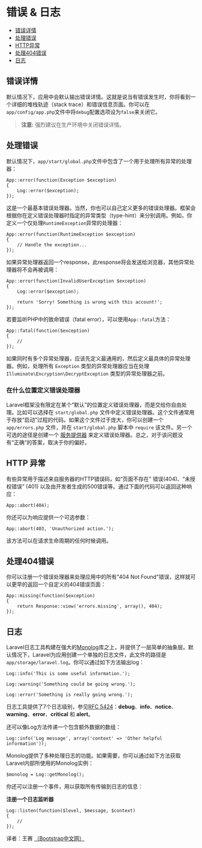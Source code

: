 # 错误 & 日志

- [错误详情](#error-detail)
- [处理错误](#handling-errors)
- [HTTP异常](#http-exceptions)
- [处理404错误](#handling-404-errors)
- [日志](#logging)

<a name="error-detail"></a>
## 错误详情

默认情况下，应用中会默认输出错误详情。这就是说当有错误发生时，你将看到一个详细的堆栈轨迹（stack trace）和错误信息页面。你可以在`app/config/app.php`文件中将`debug`配置选项设为`false`来关闭它。

> **注意:** 强烈建议在生产环境中关闭错误详情。

<a name="handling-errors"></a>
## 处理错误

默认情况下，`app/start/global.php`文件中包含了一个用于处理所有异常的处理器：

	App::error(function(Exception $exception)
	{
		Log::error($exception);
	});

这是一个最基本错误处理器。当然，你也可以自己定义更多的错误处理器。框架会根据你在定义错误处理器时指定的异常类型（type-hint）来分别调用。例如，你定义一个仅处理`RuntimeException`异常的处理器：

	App::error(function(RuntimeException $exception)
	{
		// Handle the exception...
	});

如果异常处理器返回一个response，此response将会发送给浏览器，其他异常处理器将不会再被调用：

	App::error(function(InvalidUserException $exception)
	{
		Log::error($exception);

		return 'Sorry! Something is wrong with this account!';
	});

若要监听PHP中的致命错误（fatal error），可以使用`App::fatal`方法：

	App::fatal(function($exception)
	{
		//
	});

如果同时有多个异常处理器，应该先定义最通用的，然后定义最具体的异常处理器。例如，处理所有 `Exception` 类型的异常处理器应当在处理 `Illuminate\Encryption\DecryptException` 类型的异常处理器之前。

### 在什么位置定义错误处理器

Laravel框架没有限定在某个“默认”的位置定义错误处理器，而是交给你自由处理。比如可以选择在 `start/global.php` 文件中定义错误处理器。这个文件通常用于存放“启动”过程的代码。如果这个文件过于庞大，你可以创建一个 `app/errors.php` 文件，并在 `start/global.php` 脚本中 `require` 该文件。另一个可选的途径是创建一个 [服务提供器](/docs/ioc#service-providers) 来定义错误处理器。总之，对于该问题没有“正确”的答案，取决于你的偏好。

<a name="http-exceptions"></a>
## HTTP 异常

有些异常用于描述来自服务器的HTTP错误码，如“页面不存在” 错误(404)、“未授权错误” (401) 以及由开发者生成的500错误等。通过下面的代码可以返回这种响应：

	App::abort(404);

你还可以为响应提供一个可选参数：

	App::abort(403, 'Unauthorized action.');

该方法可以在请求生命周期的任何时候调用。

<a name="handling-404-errors"></a>
## 处理404错误

你可以注册一个错误处理器来处理应用中的所有"404 Not Found"错误，这样就可以更早的返回一个自定义的404错误页面：

	App::missing(function($exception)
	{
		return Response::view('errors.missing', array(), 404);
	});

<a name="logging"></a>
## 日志

Laravel日志工具构建在强大的[Monolog](http://github.com/seldaek/monolog)库之上，并提供了一层简单的抽象层。默认情况下，Laravel为应用创建一个单独的日志文件，此文件的路径是`app/storage/laravel.log`。你可以通过如下方法输出log：

	Log::info('This is some useful information.');

	Log::warning('Something could be going wrong.');

	Log::error('Something is really going wrong.');

日志工具提供了7个日志级别，参见[RFC 5424](http://tools.ietf.org/html/rfc5424)：**debug**、**info**、**notice**、**warning**、**error**、**critical** 和 **alert**。

还可以像Log方法传递一个包含额外数据的数组：

	Log::info('Log message', array('context' => 'Other helpful information'));

Monolog提供了多种处理日志的功能。如果需要，你可以通过如下方法获取Laravel内部所使用的Monolog实例：

	$monolog = Log::getMonolog();

你还可以注册一个事件，用以获取所有传输到日志的信息：

**注册一个日志监听器**

	Log::listen(function($level, $message, $context)
	{
		//
	});

译者：王赛  [（Bootstrap中文网）](http://www.bootcss.com)
